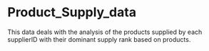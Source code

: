 # Product_Supply_data
This data deals with the analysis of the products supplied by each supplierID with their dominant supply rank based on products.
